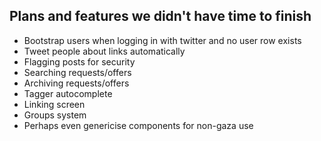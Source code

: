 Plans and features we didn't have time to finish
------------------------------------------------
- Bootstrap users when logging in with twitter and no user row exists
- Tweet people about links automatically
- Flagging posts for security
- Searching requests/offers
- Archiving requests/offers
- Tagger autocomplete
- Linking screen
- Groups system
- Perhaps even genericise components for non-gaza use

